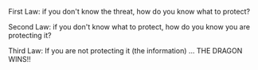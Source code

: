 
First Law: if you don't know the threat, how do you know what to protect?

Second Law: if you don't know what to protect, how do you know you are protecting it?

Third Law: If you are not protecting it (the information) ... THE DRAGON WINS!!


